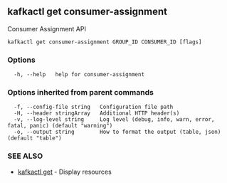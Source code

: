 ## kafkactl get consumer-assignment

Consumer Assignment API

```
kafkactl get consumer-assignment GROUP_ID CONSUMER_ID [flags]
```

### Options

```
  -h, --help   help for consumer-assignment
```

### Options inherited from parent commands

```
  -f, --config-file string   Configuration file path
  -H, --header stringArray   Additional HTTP header(s)
  -v, --log-level string     Log level (debug, info, warn, error, fatal, panic) (default "warning")
  -o, --output string        How to format the output (table, json) (default "table")
```

### SEE ALSO

* [kafkactl get](kafkactl_get.md)	 - Display resources

